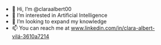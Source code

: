 - 👋 Hi, I’m @claraalbert00
- 👀 I’m interested in Artificial Intelligence
- 💞️ I’m looking to expand my knowledge
- 📫 You can reach me at www.linkedin.com/in/clara-albert-vilá-3610a7214

<!---
claraalbert00/claraalbert00 is a ✨ special ✨ repository because its `README.md` (this file) appears on your GitHub profile.
You can click the Preview link to take a look at your changes.
--->
